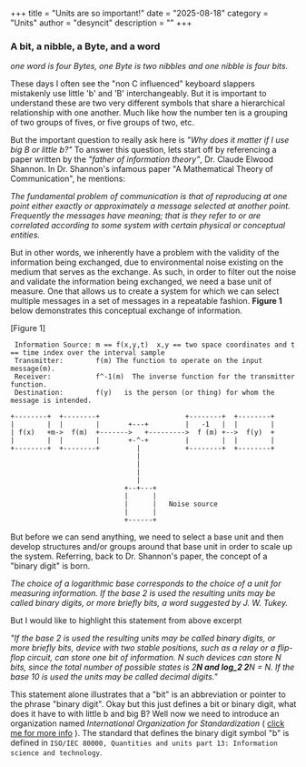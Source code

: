 +++
title = "Units are so important!"
date = "2025-08-18"
category = "Units"
author = "desyncit"
description = ""
+++

[iso-org]: https://www.iso.org/about

### A bit, a nibble, a Byte, and a word

_one word is four Bytes, one Byte is two nibbles and one nibble is four bits._

These days I often see the "non C influenced" keyboard slappers mistakenly use little 'b' and 'B' interchangeably. But it is important to understand these are two very different symbols that share a hierarchical relationship with one another. Much like how the number ten is a grouping of two groups of fives, or five groups of two, etc.

But the important question to really ask here is _"Why does it matter if I use big B or little b?"_ To answer this question, lets start off by referencing a paper written by the _"father of information theory"_, Dr. Claude Elwood Shannon. In Dr. Shannon's infamous paper "A Mathematical Theory of Communication", he mentions:

_The fundamental problem of communication is that of reproducing at one point either exactly or approximately a message selected at another point. Frequently the messages have meaning; that is they refer to or are correlated according to some system with certain physical or conceptual entities._

But in other words, we inherently have a problem with the validity of the information being exchanged, due to environmental noise existing on the medium that serves as the exchange. As such, in order to filter out the noise and validate the information being exchanged, we need a base unit of measure. One that allows us to create a system for which we can select multiple messages in a set of messages in a repeatable fashion. __Figure 1__ below demonstrates this conceptual exchange of information.

[Figure 1]
~~~
 Information Source: m == f(x,y,t)  x,y == two space coordinates and t == time index over the interval sample
 Transmitter:        f(m) The function to operate on the input message(m).                                                      
 Receiver:           f^-1(m)  The inverse function for the transmitter function.        
 Destination:        f(y)   is the person (or thing) for whom the message is intended.

+--------+  +--------+                     +--------+  +--------+   
|        |  |        |       +---+         |   -1   |  |        |   
| f(x)   +m->  f(m)  +------->   +--------->  f (m) +-->  f(y)  +   
|        |  |        |       +-^-+         |        |  |        |   
+--------+  +--------+         |           +--------+  +--------+   
                               |                                    
                               |                                    
                               |
                               |                                
                            +--+---+                                
                            |      |
                            |      |   Noise source
                            |      |
                            +------+                                
~~~ 

But before we can send anything, we need to select a base unit and then develop structures and/or groups around that base unit in order to scale up the system. Referring, back to Dr. Shannon's paper, the concept of a "binary digit" is born.

_The choice of a logarithmic base corresponds to the choice of a unit for measuring information. If the base 2 is used the resulting units may be called binary digits, or more briefly bits, a word suggested by J. W. Tukey._

But I would like to highlight this statement from above excerpt 

_"If the base 2 is used the resulting units may be called binary digits, or more briefly bits, device with two stable positions, such as a relay or a flip-flop circuit, can store one bit of
information. N such devices can store N bits, since the total number of possible states is 2**N and log_2 2**N = N. If the base 10 is used the units may be called decimal digits."_

This statement alone illustrates that a "bit" is an abbreviation or pointer to the phrase "binary digit". Okay but this just defines a bit or binary digit, what does it have to with little b and big B? Well now we need to introduce an organization named _International Organization for Standardization_ ( [click me for more info][iso-org] ). The standard that defines the binary digit symbol "b" is defined in `ISO/IEC 80000, Quantities and units part 13: Information science and technology`.
